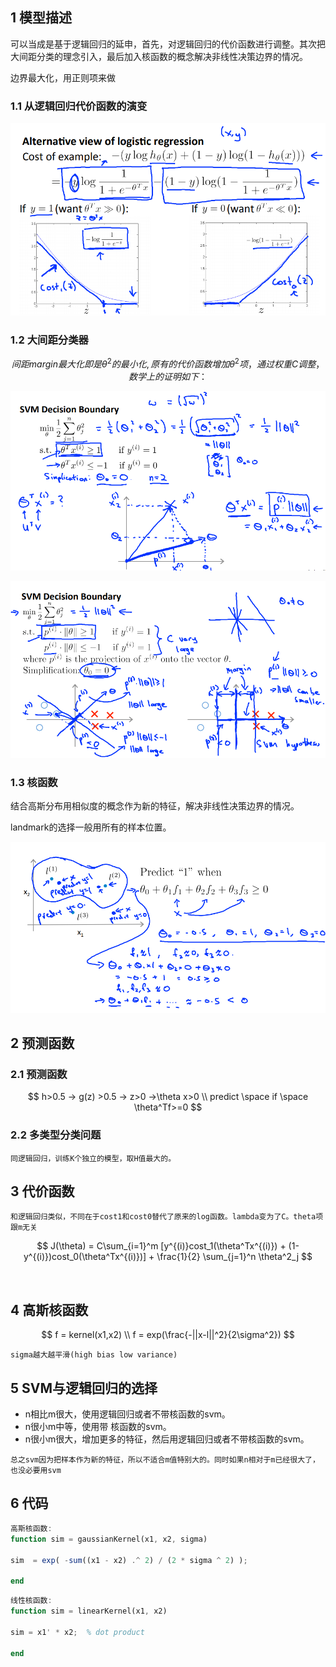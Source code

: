 ## 1 模型描述

可以当成是基于逻辑回归的延申，首先，对逻辑回归的代价函数进行调整。其次把大间距分类的理念引入，最后加入核函数的概念解决非线性决策边界的情况。

边界最大化，用正则项来做

### 1.1 从逻辑回归代价函数的演变

![逻辑回归的演变](pictures/p17.png)

### 1.2 大间距分类器


$$
间距margin最大化即是\theta^2的最小化,原有的代价函数增加\theta^2项，通过权重C调整，
数学上的证明如下：
$$

![向量内积看待svm的决策边界](pictures/p19.png)

![决策边界和theta的关系](pictures/p18.png)

### 1.3 核函数

结合高斯分布用相似度的概念作为新的特征，解决非线性决策边界的情况。

landmark的选择一般用所有的样本位置。

![基于高斯核函数的分类](pictures/p20.png)

## 2 预测函数

### 2.1 预测函数

$$
h>0.5  ->  g(z) >0.5 -> z>0 ->\theta x>0 \\
predict \space if \space \theta^Tf>=0
$$
### 2.2 多类型分类问题

```
同逻辑回归，训练K个独立的模型，取H值最大的。
```

## 3 代价函数

```
和逻辑回归类似，不同在于cost1和cost0替代了原来的log函数。lambda变为了C。theta项跟m无关
```

$$
J(\theta) =
C\sum_{i=1}^m [y^{(i)}cost_1(\theta^Tx^{(i)}) + (1-y^{(i)})cost_0(\theta^Tx^{(i)})]
+
\frac{1}{2} \sum_{j=1}^n \theta^2_j
$$

$$
\
$$

## 4 高斯核函数

$$
f = kernel(x1,x2)	\\
f = exp(\frac{-||x-l||^2}{2\sigma^2})
$$

```
sigma越大越平滑(high bias low variance)
```

## 5 SVM与逻辑回归的选择

- n相比m很大，使用逻辑回归或者不带核函数的svm。
- n很小m中等，使用带 核函数的svm。
- n很小m很大，增加更多的特征，然后用逻辑回归或者不带核函数的svm。


```
总之svm因为把样本作为新的特征，所以不适合m值特别大的。同时如果n相对于m已经很大了，也没必要用svm
```
## 6 代码

```octave
高斯核函数:
function sim = gaussianKernel(x1, x2, sigma)

sim  = exp( -sum((x1 - x2) .^ 2) / (2 * sigma ^ 2) );

end
```

```octave
线性核函数:
function sim = linearKernel(x1, x2)

sim = x1' * x2;  % dot product

end
```
